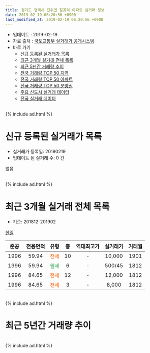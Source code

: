 ```yaml
---
title: 경기도 평택시 진위면 갈곶리 아파트 실거래 정보
date: 2019-02-19 06:20:56 +0900
last_modified_at: 2019-02-19 06:20:56 +0900
---
```


* 업데이트 : 2019-02-19
* 자료 출처 : [국토교통부 실거래가 공개시스템](http://rt.molit.go.kr)
* 바로 가기
    * [신규 등록된 실거래가 목록](#신규-등록된-실거래가-목록)
    * [최근 3개월 실거래 전체 목록](#최근-3개월-실거래-전체-목록)
    * [최근 5년간 거래량 추이](#최근-5년간-거래량-추이)
    * [전국 거래량 TOP 50 지역](https://ayogom.github.io/apt-trade-info/최근-3개월-전국에서-가장-거래가-많이-발생한-지역)
    * [전국 거래량 TOP 50 아파트](https://ayogom.github.io/apt-trade-info/최근-3개월-전국에서-가장-거래가-많이-발생한-아파트)
    * [전국 거래량 TOP 50 분양권](https://ayogom.github.io/apt-trade-info/최근-3개월-전국에서-가장-거래가-많이-발생한-분양권)
    * [주요 신도시 실거래 데이터](https://ayogom.github.io/apt-trade-info/주요-신도시)
    * [전국 실거래 데이터](https://ayogom.github.io/apt-trade-info/전국)
<br>
{% include ad.html %}
<br>

# 신규 등록된 실거래가 목록
* 실거래가 등록일: 20190219
* 업데이트 된 실거래 수: 0 건

없음

<br>
{% include ad.html %}
<br>

# 최근 3개월 실거래 전체 목록
* 기준: 201812-201902


[한일](https://search.naver.com/search.naver?query=%EA%B2%BD%EA%B8%B0%EB%8F%84+%ED%8F%89%ED%83%9D%EC%8B%9C+%EC%A7%84%EC%9C%84%EB%A9%B4+%EA%B0%88%EA%B3%B6%EB%A6%AC+%ED%95%9C%EC%9D%BC)

|준공|전용면적|유형|층|역대최고가|실거래가|거래월|
|:---:|:---:|:---:|:---:|:---:|:---:|:---:|
|1996|59.94|<span style="color:#ff5a00">전세</span>|10|<span style="color:#444444">-</span>|10,000|1901|
|1996|59.94|<span style="color:#34a853">월세</span>|6|<span style="color:#444444">-</span>|500/45|1812|
|1996|84.65|<span style="color:#ff5a00">전세</span>|12|<span style="color:#444444">-</span>|12,000|1812|
|1996|84.65|<span style="color:#ff5a00">전세</span>|3|<span style="color:#444444">-</span>|8,000|1812|


<br>
{% include ad.html %}
<br>

# 최근 5년간 거래량 추이


<div style="width:100%;">
    <canvas id="deal_progress" height="200"></canvas>
</div>

<script>
new Chart(document.getElementById("deal_progress"), {
    type: 'line',
    data: {
        labels: ['201402','201403','201404','201405','201406','201407','201408','201409','201410','201411','201412','201501','201502','201503','201504','201505','201506','201507','201508','201509','201510','201511','201512','201601','201602','201603','201604','201605','201606','201607','201608','201609','201610','201611','201612','201701','201702','201703','201704','201705','201706','201707','201708','201709','201710','201711','201712','201801','201802','201803','201804','201805','201806','201807','201808','201809','201810','201811','201812','201901','201902'],
        datasets: [{
            label: '매매',
            pointRadius: 1,
            data: [2, 5, 2, 1, 3, 6, 4, 5, 9, 3, 3, 3, 4, 1, 2, 6, 3, 7, 4, 1, 7, 4, 2, 3, 0, 5, 1, 4, 3, 3, 2, 3, 3, 2, 0, 5, 3, 2, 3, 4, 4, 3, 5, 4, 2, 2, 3, 0, 0, 0, 2, 1, 0, 2, 3, 1, 2, 2, 0, 0, 0],
            borderColor: "rgba(255, 201, 14, 1)",
            backgroundColor: "rgba(255, 201, 14, 0.5)",
            fill: false,
            lineTension: 0
        },{
            label: '전월세',
            pointRadius: 1,
            data: [3, 5, 0, 4, 3, 1, 3, 3, 2, 5, 3, 7, 3, 2, 0, 2, 4, 2, 5, 7, 3, 3, 3, 1, 0, 0, 4, 2, 2, 1, 2, 2, 4, 5, 1, 3, 3, 6, 3, 1, 1, 3, 3, 2, 2, 2, 3, 3, 1, 1, 1, 5, 3, 1, 4, 4, 3, 2, 3, 1, 0],
            borderColor: "rgba(0, 141, 185, 1)",
            backgroundColor: "rgba(0, 141, 185, 0.5)",
            fill: false,
            lineTension: 0
        }
        ]
    },
    options: {
        responsive: true,
        title: {
            display: false
        },
        tooltips: {
            mode: 'index',
            intersect: false
        },
        hover: {
            mode: 'nearest',
            intersect: true
        },
        scales: {
            xAxes: [{
                display: true,
                scaleLabel: {
                    display: true,
                    labelString: '년/월'
                }
            }],
            yAxes: [{
                display: true,
                ticks: {
                    suggestedMin: 0,
                },
                scaleLabel: {
                    display: true,
                    labelString: '실거래 수'
                }
            }]
        }
    }
});

</script>


<br>
{% include ad.html %}
<br>

